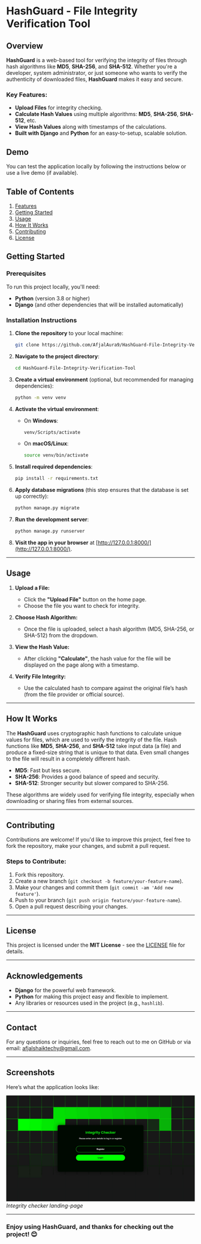 # HashGuard - File Integrity Verification Tool

## Overview

**HashGuard** is a web-based tool for verifying the integrity of files through hash algorithms like **MD5**, **SHA-256**, and **SHA-512**. Whether you're a developer, system administrator, or just someone who wants to verify the authenticity of downloaded files, **HashGuard** makes it easy and secure.

### Key Features:

- **Upload Files** for integrity checking.
- **Calculate Hash Values** using multiple algorithms: **MD5**, **SHA-256**, **SHA-512**, etc.
- **View Hash Values** along with timestamps of the calculations.
- **Built with Django** and **Python** for an easy-to-setup, scalable solution.

## Demo

You can test the application locally by following the instructions below or use a live demo (if available).

## Table of Contents

1. [Features](#features)
2. [Getting Started](#getting-started)
3. [Usage](#usage)
4. [How It Works](#how-it-works)
5. [Contributing](#contributing)
6. [License](#license)

## Getting Started

### Prerequisites

To run this project locally, you'll need:

- **Python** (version 3.8 or higher)
- **Django** (and other dependencies that will be installed automatically)

### Installation Instructions

1. **Clone the repository** to your local machine:

   ```bash
   git clone https://github.com/AfjalAura9/HashGuard-File-Integrity-Verification-Tool.git
   ```

2. **Navigate to the project directory**:

   ```bash
   cd HashGuard-File-Integrity-Verification-Tool
   ```

3. **Create a virtual environment** (optional, but recommended for managing dependencies):

   ```bash
   python -m venv venv
   ```

4. **Activate the virtual environment**:

   - On **Windows**:
     ```bash
     venv/Scripts/activate
     ```
   - On **macOS/Linux**:
     ```bash
     source venv/bin/activate
     ```

5. **Install required dependencies**:

   ```bash
   pip install -r requirements.txt
   ```

6. **Apply database migrations** (this step ensures that the database is set up correctly):

   ```bash
   python manage.py migrate
   ```

7. **Run the development server**:

   ```bash
   python manage.py runserver
   ```

8. **Visit the app in your browser** at [http://127.0.0.1:8000/](http://127.0.0.1:8000/).

---

## Usage

1. **Upload a File:**

   - Click the **"Upload File"** button on the home page.
   - Choose the file you want to check for integrity.

2. **Choose Hash Algorithm:**

   - Once the file is uploaded, select a hash algorithm (MD5, SHA-256, or SHA-512) from the dropdown.

3. **View the Hash Value:**

   - After clicking **"Calculate"**, the hash value for the file will be displayed on the page along with a timestamp.

4. **Verify File Integrity:**
   - Use the calculated hash to compare against the original file’s hash (from the file provider or official source).

---

## How It Works

The **HashGuard** uses cryptographic hash functions to calculate unique values for files, which are used to verify the integrity of the file. Hash functions like **MD5**, **SHA-256**, and **SHA-512** take input data (a file) and produce a fixed-size string that is unique to that data. Even small changes to the file will result in a completely different hash.

- **MD5**: Fast but less secure.
- **SHA-256**: Provides a good balance of speed and security.
- **SHA-512**: Stronger security but slower compared to SHA-256.

These algorithms are widely used for verifying file integrity, especially when downloading or sharing files from external sources.

---

## Contributing

Contributions are welcome! If you'd like to improve this project, feel free to fork the repository, make your changes, and submit a pull request.

### Steps to Contribute:

1. Fork this repository.
2. Create a new branch (`git checkout -b feature/your-feature-name`).
3. Make your changes and commit them (`git commit -am 'Add new feature'`).
4. Push to your branch (`git push origin feature/your-feature-name`).
5. Open a pull request describing your changes.

---

## License

This project is licensed under the **MIT License** - see the [LICENSE](LICENSE) file for details.

---

## Acknowledgements

- **Django** for the powerful web framework.
- **Python** for making this project easy and flexible to implement.
- Any libraries or resources used in the project (e.g., `hashlib`).

---

## Contact

For any questions or inquiries, feel free to reach out to me on GitHub or via email: [afjalshaiktechy@gmail.com](mailto:afjalshaiktechy@gmail.com).

---

## Screenshots

Here’s what the application looks like:

![Screenshot 1](media/uploads/Integrity-checker-landing-page.jpg)
_Integrity checker landing-page_

---

### Enjoy using HashGuard, and thanks for checking out the project! 😊
